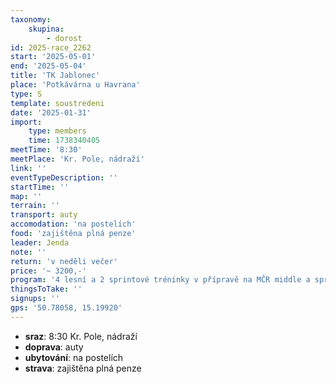 ```yaml
---
taxonomy:
    skupina:
        - dorost
id: 2025-race_2262
start: '2025-05-01'
end: '2025-05-04'
title: 'TK Jablonec'
place: 'Potkávárna u Havrana'
type: S
template: soustredeni
date: '2025-01-31'
import:
    type: members
    time: 1738340405
meetTime: '8:30'
meetPlace: 'Kr. Pole, nádraží'
link: ''
eventTypeDescription: ''
startTime: ''
map: ''
terrain: ''
transport: auty
accomodation: 'na postelích'
food: 'zajištěna plná penze'
leader: Jenda
note: ''
return: 'v neděli večer'
price: '~ 3200,-'
program: '4 lesní a 2 sprintové tréninky v přípravě na MČR middle a sprint'
thingsToTake: ''
signups: ''
gps: '50.78058, 15.19920'
---
```


* **sraz**: 8:30 Kr. Pole, nádraží
* **doprava**: auty
* **ubytování**: na postelích
* **strava**: zajištěna plná penze
